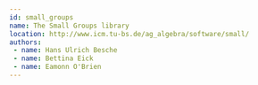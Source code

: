 ```yaml
---
id: small_groups
name: The Small Groups library
location: http://www.icm.tu-bs.de/ag_algebra/software/small/
authors:
 - name: Hans Ulrich Besche
 - name: Bettina Eick
 - name: Eamonn O'Brien
---
```


